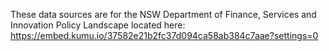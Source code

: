 These data sources are for the NSW Department of Finance, Services and Innovation Policy Landscape located here: https://embed.kumu.io/37582e21b2fc37d094ca58ab384c7aae?settings=0
